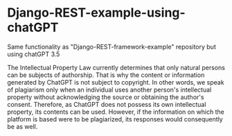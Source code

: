 # Django-REST-example-using-chatGPT
Same functionality as "Django-REST-framework-example" repository but using chatGPT 3.5

The Intellectual Property Law currently determines that only natural persons can be subjects of authorship. That is why the content or information generated by ChatGPT is not subject to copyright. In other words, we speak of plagiarism only when an individual uses another person's intellectual property without acknowledging the source or obtaining the author's consent. Therefore, as ChatGPT does not possess its own intellectual property, its contents can be used. However, if the information on which the platform is based were to be plagiarized, its responses would consequently be as well.
